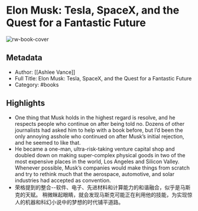 # Elon Musk: Tesla, SpaceX, and the Quest for a Fantastic Future

![rw-book-cover](https://res.weread.qq.com/wrepub/CB_1lMDgSDhT95n6h96gW8YWCZN_parsecover)

## Metadata
- Author: [[Ashlee Vance]]
- Full Title: Elon Musk: Tesla, SpaceX, and the Quest for a Fantastic Future
- Category: #books

## Highlights
- One thing that Musk holds in the highest regard is resolve, and he respects people who continue on after being told no. Dozens of other journalists had asked him to help with a book before, but I’d been the only annoying asshole who continued on after Musk’s initial rejection, and he seemed to like that.
- He became a one-man, ultra-risk-taking venture capital shop and doubled down on making super-complex physical goods in two of the most expensive places in the world, Los Angeles and Silicon Valley. Whenever possible, Musk’s companies would make things from scratch and try to rethink much that the aerospace, automotive, and solar industries had accepted as convention.
- 荣格提到的整合--软件、电子、先进材料和计算能力的和谐融合，似乎是马斯克的天赋。 稍微眯起眼睛，就会发现马斯克可能正在利用他的技能，为实现惊人的机器和科幻小说中的梦想的时代铺平道路。
